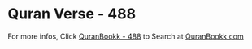 # Quran Verse - 488 

For more infos, Click [QuranBookk - 488](https://www.quranbookk.com/quran/search?q=488) to Search at [QuranBookk.com](http://quranbookk.com/)